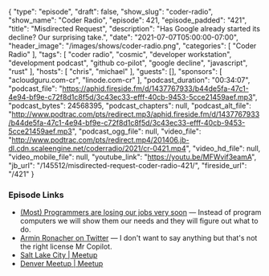 {
  "type": "episode",
  "draft": false,
  "show_slug": "coder-radio",
  "show_name": "Coder Radio",
  "episode": 421,
  "episode_padded": "421",
  "title": "Misdirected Request",
  "description": "Has Google already started its decline? Our surprising take.",
  "date": "2021-07-07T05:00:00-07:00",
  "header_image": "/images/shows/coder-radio.png",
  "categories": [
    "Coder Radio"
  ],
  "tags": [
    "coder radio",
    "cosmic",
    "developer workstation",
    "development podcast",
    "github co-pilot",
    "google decline",
    "javascript",
    "rust"
  ],
  "hosts": [
    "chris",
    "michael"
  ],
  "guests": [],
  "sponsors": [
    "acloudguru.com-cr",
    "linode.com-cr"
  ],
  "podcast_duration": "00:34:07",
  "podcast_file": "https://aphid.fireside.fm/d/1437767933/b44de5fa-47c1-4e94-bf9e-c72f8d1c8f5d/3c43ec33-efff-40cb-9453-5cce21459aef.mp3",
  "podcast_bytes": 24568395,
  "podcast_chapters": null,
  "podcast_alt_file": "http://www.podtrac.com/pts/redirect.mp3/aphid.fireside.fm/d/1437767933/b44de5fa-47c1-4e94-bf9e-c72f8d1c8f5d/3c43ec33-efff-40cb-9453-5cce21459aef.mp3",
  "podcast_ogg_file": null,
  "video_file": "http://www.podtrac.com/pts/redirect.mp4/201406.jb-dl.cdn.scaleengine.net/coderradio/2021/cr-0421.mp4",
  "video_hd_file": null,
  "video_mobile_file": null,
  "youtube_link": "https://youtu.be/MFWvif3eamA",
  "jb_url": "/145512/misdirected-request-coder-radio-421/",
  "fireside_url": "/421"
}


### Episode Links

  * [(Most) Programmers are losing our jobs very soon](https://maximilianocontieri.com/most-programmers-are-losing-our-jobs-very-soon "\(Most\) Programmers are losing our jobs very soon") — Instead of program computers we will show them our needs and they will figure out what to do.
  * [ Armin Ronacher on Twitter](https://twitter.com/mitsuhiko/status/1410886329924194309 " Armin Ronacher on Twitter") — I don't want to say anything but that's not the right license Mr Copilot.
  * [Salt Lake City | Meetup](https://www.meetup.com/jupiterbroadcasting/events/278854904/ "Salt Lake City | Meetup")
  * [Denver Meetup | Meetup](https://www.meetup.com/jupiterbroadcasting/events/278855088/ "Denver Meetup | Meetup")


